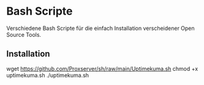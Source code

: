 # Bash Scripte

Verschiedene Bash Scripte für die einfach Installation verscheidener Open Source Tools.

## Installation

wget https://github.com/Proxserver/sh/raw/main/Uptimekuma.sh 
chmod +x uptimekuma.sh 
./uptimekuma.sh
